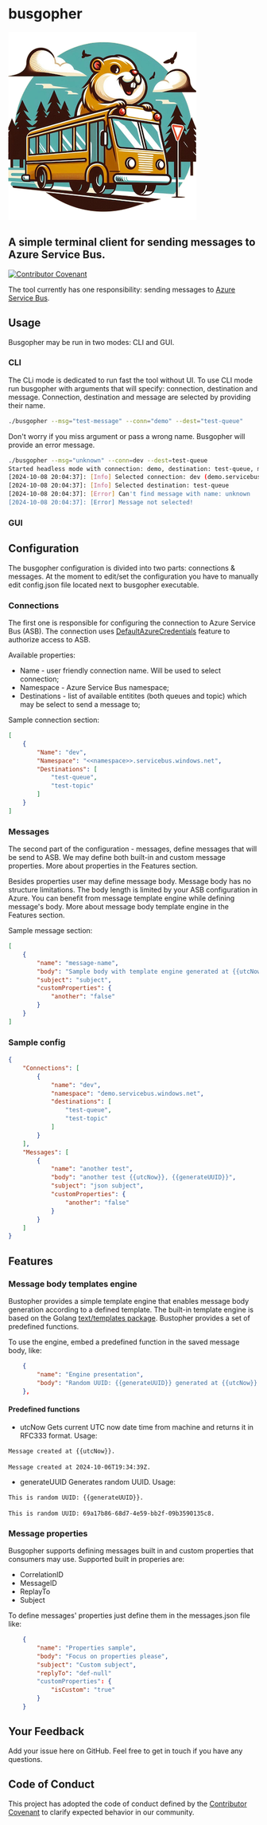 # busgopher

![logo](./docs/logo.png)

## A simple terminal client for sending messages to Azure Service Bus.

[![Contributor Covenant](https://img.shields.io/badge/Contributor%20Covenant-2.1-4baaaa.svg)](code_of_conduct.md)

The tool currently has one responsibility: sending messages to [Azure Service Bus](https://learn.microsoft.com/en-us/azure/service-bus-messaging/service-bus-messaging-overview).

## Usage

Busgopher may be run in two modes: CLI and GUI.

### CLI

The CLi mode is dedicated to run fast the tool without UI. To use CLI mode run busgopher with arguments that will specify: connection, destination and message. Connection, destination and message are selected by providing their name.

```sh
./busgopher --msg="test-message" --conn="demo" --dest="test-queue"
```

Don't worry if you miss argument or pass a wrong name. Busgopher will provide an error message. 

```sh
./busgopher --msg="unknown" --conn=dev --dest=test-queue
Started headless mode with connection: demo, destination: test-queue, message: unknown
[2024-10-08 20:04:37]: [Info] Selected connection: dev (demo.servicebus.windows.net)
[2024-10-08 20:04:37]: [Info] Selected destination: test-queue
[2024-10-08 20:04:37]: [Error] Can't find message with name: unknown
[2024-10-08 20:04:37]: [Error] Message not selected!
```

### GUI

## Configuration

The busgopher configuration is divided into two parts: connections & messages. At the moment to edit/set the configuration you have to manually edit config.json file located next to busgopher executable.

### Connections

The first one is responsible for configuring the connection to Azure Service Bus (ASB). The connection uses [DefaultAzureCredentials](https://learn.microsoft.com/en-gb/dotnet/azure/sdk/authentication/credential-chains?tabs=dac#usage-guidance-for-defaultazurecredential) feature to authorize access to ASB.

Available properties:
- Name - user friendly connection name. Will be used to select connection;
- Namespace - Azure Service Bus namespace;
- Destinations - list of available entitites (both queues and topic) which may be select to send a message to;

Sample connection section:
```json
[
    {
        "Name": "dev",
        "Namespace": "<<namespace>>.servicebus.windows.net",
        "Destinations": [
            "test-queue",
            "test-topic"
        ]
    }
]
```

### Messages

The second part of the configuration - messages, define messages that will be send to ASB. We may define both built-in and custom message properties. More about properties in the Features section.

Besides properties user may define message body. Message body has no structure limitations. The body length is limited by your ASB configuration in Azure. You can benefit from message template engine while defining message's body. More about message body template engine in the Features section.

Sample message section:

```json
[
    {
        "name": "message-name",
        "body": "Sample body with template engine generated at {{utcNow}}",
        "subject": "subject",
        "customProperties": { 
            "another": "false" 
        }
    }
]
```

### Sample config

```json
{
    "Connections": [
        {
            "name": "dev",
            "namespace": "demo.servicebus.windows.net",
            "destinations": [
                "test-queue",
                "test-topic"
            ]
        }
    ],
    "Messages": [
        {
            "name": "another test",
            "body": "another test {{utcNow}}, {{generateUUID}}",
            "subject": "json subject",
            "customProperties": { 
                "another": "false" 
            }
        }
    ]
}
```

## Features

### Message body templates engine

Bustopher provides a simple template engine that enables message body generation according to a defined template. The built-in template engine is based on the Golang [text/templates package](https://pkg.go.dev/text/template). Bustopher provides a set of predefined functions. 

To use the engine, embed a predefined function in the saved message body, like:

```json
    {
        "name": "Engine presentation",
        "body": "Random UUID: {{generateUUID}} generated at {{utcNow}} "
    },
```

#### Predefined functions

- utcNow
Gets current UTC now date time from machine and returns it in RFC333 format. Usage:
```
Message created at {{utcNow}}.

Message created at 2024-10-06T19:34:39Z.
```

- generateUUID
Generates random UUID. Usage:
```
This is random UUID: {{generateUUID}}.

This is random UUID: 69a17b86-68d7-4e59-bb2f-09b3590135c8.
```

### Message properties

Busgopher supports defining messages built in and custom properties that consumers may use. Supported built in properies are:
- CorrelationID
- MessageID
- ReplayTo
- Subject

To define messages' properties just define them in the messages.json file like:

```json
    {
        "name": "Properties sample",
        "body": "Focus on properties please",
        "subject": "Custom subject",
        "replyTo": "def-null"
        "customProperties": { 
            "isCustom": "true" 
        }
    }
```

## Your Feedback

Add your issue here on GitHub. Feel free to get in touch if you have any questions.

## Code of Conduct

This project has adopted the code of conduct defined by the [Contributor Covenant](https://www.contributor-covenant.org/) to clarify expected behavior in our community.

